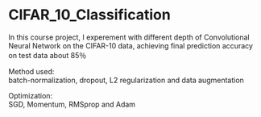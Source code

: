# CIFAR_10_Classification

In this course project, I experement with different depth of Convolutional Neural Network on the CIFAR-10 data, achieving final
prediction accuracy on test data about 85％

Method used: <br>
batch-normalization, dropout, L2 regularization and data augmentation

Optimization: <br>
SGD, Momentum, RMSprop and Adam
